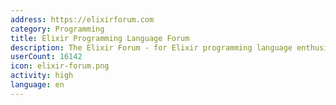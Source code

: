 ```yaml
---
address: https://elixirforum.com
category: Programming
title: Elixir Programming Language Forum
description: The Elixir Forum - for Elixir programming language enthusiasts!
userCount: 16142
icon: elixir-forum.png
activity: high
language: en
---
```

